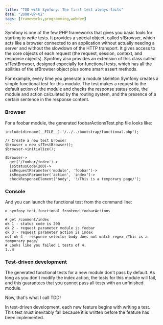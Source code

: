 ```yaml
---
title: "TDD with Symfony: The first test always fails"
date: "2008-07-02"
tags: [frameworks,programming,webdev]
---
```


Symfony is one of the few PHP frameworks that gives you basic tools for starting to write tests. It provides a special object, called sfBrowser, which acts like a browser connected to an application without actually needing a server and without the slowdown of the HTTP transport. It gives access to the core objects of each request (the request, session, context, and response objects). Symfony also provides an extension of this class called sfTestBrowser, designed especially for functional tests, which has all the abilities of the sfBrowser object plus some smart assert methods.

For example, every time you generate a module skeleton Symfony creates a simple functional test for this module. The test makes a request to the default action of the module and checks the response status code, the module and action calculated by the routing system, and the presence of a certain sentence in the response content.

### Browser

For a foobar module, the generated foobarActionsTest.php file looks like:

```
include(dirname(__FILE__).'/../../bootstrap/functional.php');

// Create a new test browser
$browser = new sfTestBrowser();
$browser->initialize();

$browser->
  get('/foobar/index')->
  isStatusCode(200)->
  isRequestParameter('module', 'foobar')->
  isRequestParameter('action', 'index')->
  checkResponseElement('body', '!/This is a temporary page/');
```

### Console

And you can launch the functional test from the command line:

```
> symfony test-functional frontend foobarActions

# get /comment/index
ok 1 - status code is 200
ok 2 - request parameter module is foobar
ok 3 - request parameter action is index
not ok 4 - response selector body does not match regex /This is a temporary page/
# Looks like you failed 1 tests of 4.
1..4
```

### Test-driven development

The generated functional tests for a new module don't pass by default. As long as you don't modify the index action, the tests for this module will fail, and this guarantees that you cannot pass all tests with an unfinished module.

Now, that's what I call TDD!

In test-driven development, each new feature begins with writing a test. This test must inevitably fail because it is written before the feature has been implemented.
